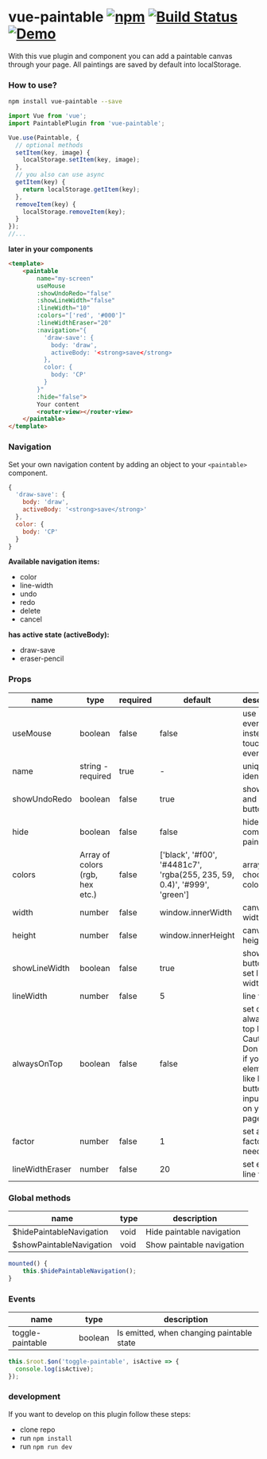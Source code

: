 # vue-paintable [![npm](https://badge.fury.io/js/vue-paintable.svg)](https://www.npmjs.com/package/vue-paintable) [![Build Status](https://travis-ci.org/ph1p/vue-paintable.svg?branch=master)](https://travis-ci.org/ph1p/vue-paintable) [![Demo](https://img.shields.io/badge/glitch-demo-fe6a73.svg)](https://vue-paintable-demo.glitch.me)

With this vue plugin and component you can add a paintable canvas through your page.
All paintings are saved by default into localStorage.

### How to use?

```bash
npm install vue-paintable --save
```

```javascript
import Vue from 'vue';
import PaintablePlugin from 'vue-paintable';

Vue.use(Paintable, {
  // optional methods
  setItem(key, image) {
    localStorage.setItem(key, image);
  },
  // you also can use async
  getItem(key) {
    return localStorage.getItem(key);
  },
  removeItem(key) {
    localStorage.removeItem(key);
  }
});
//...
```

**later in your components**

```html
<template>
    <paintable
        name="my-screen"
        useMouse
        :showUndoRedo="false"
        :showLineWidth="false"
        :lineWidth="10"
        :colors="['red', '#000']"
        :lineWidthEraser="20"
        :navigation="{
          'draw-save': {
            body: 'draw',
            activeBody: '<strong>save</strong>
          },
          color: {
            body: 'CP'
          }
        }"
        :hide="false">
        Your content
        <router-view></router-view>
    </paintable>
</template>
```

### Navigation

Set your own navigation content by adding an object to your `<paintable>` component.

```javascript
{
  'draw-save': {
    body: 'draw',
    activeBody: '<strong>save</strong>'
  },
  color: {
    body: 'CP'
  }
}
```

**Available navigation items:**

- color
- line-width
- undo
- redo
- delete
- cancel

**has active state (activeBody):**

- draw-save
- eraser-pencil


### Props

| name            | type                            | required | default                                                                  | description                                                                                                               |
| --------------- | ------------------------------- | -------- | ------------------------------------------------------------------------ | ------------------------------------------------------------------------------------------------------------------------- |
| useMouse        | boolean                         | false    | false                                                                    | use mouse events instead of touch events                                                                                  |
| name            | string - required               | true     | -                                                                        | unique identifier                                                                                                         |
| showUndoRedo    | boolean                         | false    | true                                                                     | show undo and redo button                                                                                                 |
| hide            | boolean                         | false    | false                                                                    | hide the complete paintable                                                                                               |
| colors          | Array of colors (rgb, hex etc.) | false    | ['black', '#f00', '#4481c7', 'rgba(255, 235, 59, 0.4)', '#999', 'green'] | array of choosable colors                                                                                                 |
| width           | number                          | false    | window.innerWidth                                                        | canvas width                                                                                                              |
| height          | number                          | false    | window.innerHeight                                                       | canvas height                                                                                                             |
| showLineWidth   | boolean                         | false    | true                                                                     | show button to set line width                                                                                             |
| lineWidth       | number                          | false    | 5                                                                        | line width                                                                                                                |
| alwaysOnTop     | boolean                         | false    | false                                                                    | set canvas always as top layer. Caution! Don't this, if you've elements like links, buttons or input fields on your page. |
| factor          | number                          | false    | 1                                                                        | set a scale factor if needed                                                                                              |
| lineWidthEraser | number                          | false    | 20                                                                       | set eraser line width                                                                                                     |


### Global methods

| name                     | type | description               |
| ------------------------ | ---- | ------------------------- |
| $hidePaintableNavigation | void | Hide paintable navigation |
| $showPaintableNavigation | void | Show paintable navigation |

```javascript
mounted() {
    this.$hidePaintableNavigation();
}
```


### Events

| name             | type    | description                               |
| ---------------- | ------- | ----------------------------------------- |
| toggle-paintable | boolean | Is emitted, when changing paintable state |

```javascript
this.$root.$on('toggle-paintable', isActive => {
  console.log(isActive);
});
```


### development

If you want to develop on this plugin follow these steps:

- clone repo
- run `npm install`
- run `npm run dev`